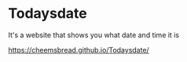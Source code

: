 # Todaysdate
It's a website that shows you what date and time it is 

https://cheemsbread.github.io/Todaysdate/
